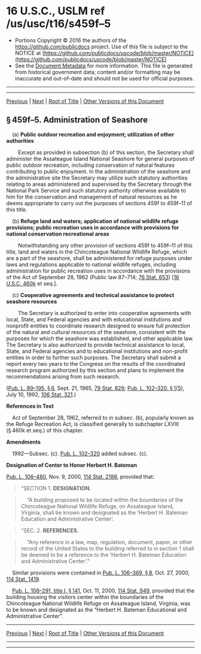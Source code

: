 ---
---

# 16 U.S.C., USLM ref /us/usc/t16/s459f–5

* Portions Copyright © 2016 the authors of the https://github.com/publicdocs project.
  Use of this file is subject to the NOTICE at [https://github.com/publicdocs/uscode/blob/master/NOTICE](https://github.com/publicdocs/uscode/blob/master/NOTICE)
* See the [Document Metadata](././../../../../..//README.md) for more information.
  This file is generated from historical government data; content and/or formatting may be inaccurate and out-of-date and should not be used for official purposes.

----------
----------

[Previous](./../../../../..//us/usc/t16/ch1/schLXIII/m__us_usc_t16_s459f–4.md) | [Next](./../../../../..//us/usc/t16/ch1/schLXIII/m__us_usc_t16_s459f–6.md) | [Root of Title](./../../../../../) | [Other Versions of this Document](https://publicdocs.github.io/go/links?ns=uslm&ref=%2Fus%2Fusc%2Ft16%2Fs459f%E2%80%935)

## § 459f–5. Administration of Seashore

    (a) __Public outdoor recreation and enjoyment; utilization of other authorities__ 

        Except as provided in subsection (b) of this section, the Secretary shall administer the Assateague Island National Seashore for general purposes of public outdoor recreation, including conservation of natural features contributing to public enjoyment. In the administration of the seashore and the administrative site the Secretary may utilize such statutory authorities relating to areas administered and supervised by the Secretary through the National Park Service and such statutory authority otherwise available to him for the conservation and management of natural resources as he deems appropriate to carry out the purposes of sections 459f to 459f–11 of this title.

    (b) __Refuge land and waters; application of national wildlife refuge provisions; public recreation uses in accordance with provisions for national conservation recreational areas__ 

        Notwithstanding any other provision of sections 459f to 459f–11 of this title, land and waters in the Chincoteague National Wildlife Refuge, which are a part of the seashore, shall be administered for refuge purposes under laws and regulations applicable to national wildlife refuges, including administration for public recreation uses in accordance with the provisions of the Act of September 28, 1962 (Public law 87–714; [76 Stat. 653][/us/stat/76/653]) \[[16 U.S.C. 460k][/us/usc/t16/s460k] et seq.\].

    (c) __Cooperative agreements and technical assistance to protect seashore resources__ 

        The Secretary is authorized to enter into cooperative agreements with local, State, and Federal agencies and with educational institutions and nonprofit entities to coordinate research designed to ensure full protection of the natural and cultural resources of the seashore, consistent with the purposes for which the seashore was established, and other applicable law. The Secretary is also authorized to provide technical assistance to local, State, and Federal agencies and to educational institutions and non-profit entities in order to further such purposes. The Secretary shall submit a report every two years to the Congress on the results of the coordinated research program authorized by this section and plans to implement the recommendations arising from such research.

([Pub. L. 89–195, § 6][/us/pl/89/195/s6], Sept. 21, 1965, [79 Stat. 826][/us/stat/79/826]; [Pub. L. 102–320, § 1(5)][/us/pl/102/320/s1/5], July 10, 1992, [106 Stat. 321][/us/stat/106/321].)

 __References in Text__ 

    Act of September 28, 1962, referred to in subsec. (b), popularly known as the Refuge Recreation Act, is classified generally to subchapter LXVIII (§ 460k et seq.) of this chapter.

 __Amendments__ 

    1992—Subsec. (c). [Pub. L. 102–320][/us/pl/102/320] added subsec. (c).

 __Designation of Center to Honor Herbert H. Bateman__ 

[Pub. L. 106–480][/us/pl/106/480], Nov. 9, 2000, [114 Stat. 2186][/us/stat/114/2186], provided that:

> “SECTION 1. __DESIGNATION.__ 

>     “A building proposed to be located within the boundaries of the Chincoteague National Wildlife Refuge, on Assateague Island, Virginia, shall be known and designated as the ‘Herbert H. Bateman Education and Administrative Center’.

> “SEC. 2. __REFERENCES.__ 

>     “Any reference in a law, map, regulation, document, paper, or other record of the United States to the building referred to in section 1 shall be deemed to be a reference to the ‘Herbert H. Bateman Education and Administrative Center’.”

    Similar provisions were contained in [Pub. L. 106–369, § 8][/us/pl/106/369/s8], Oct. 27, 2000, [114 Stat. 1419][/us/stat/114/1419].

    [Pub. L. 106–291, title I, § 141][/us/pl/106/291/s141], Oct. 11, 2000, [114 Stat. 949][/us/stat/114/949], provided that the building housing the visitors center within the boundaries of the Chincoteague National Wildlife Refuge on Assateague Island, Virginia, was to be known and designated as the “Herbert H. Bateman Educational and Administrative Center”.

----------

[Previous](./../../../../..//us/usc/t16/ch1/schLXIII/m__us_usc_t16_s459f–4.md) | [Next](./../../../../..//us/usc/t16/ch1/schLXIII/m__us_usc_t16_s459f–6.md) | [Root of Title](./../../../../../) | [Other Versions of this Document](https://publicdocs.github.io/go/links?ns=uslm&ref=%2Fus%2Fusc%2Ft16%2Fs459f%E2%80%935)

----------
----------

[/us/stat/76/653]: https://publicdocs.github.io/go/links?ns=uslm&ref=%2Fus%2Fstat%2F76%2F653
[/us/usc/t16/s460k]: https://publicdocs.github.io/go/links?ns=uslm&ref=%2Fus%2Fusc%2Ft16%2Fs460k
[/us/pl/89/195/s6]: https://publicdocs.github.io/go/links?ns=uslm&ref=%2Fus%2Fpl%2F89%2F195%2Fs6
[/us/stat/79/826]: https://publicdocs.github.io/go/links?ns=uslm&ref=%2Fus%2Fstat%2F79%2F826
[/us/pl/102/320/s1/5]: https://publicdocs.github.io/go/links?ns=uslm&ref=%2Fus%2Fpl%2F102%2F320%2Fs1%2F5
[/us/stat/106/321]: https://publicdocs.github.io/go/links?ns=uslm&ref=%2Fus%2Fstat%2F106%2F321
[/us/pl/102/320]: https://publicdocs.github.io/go/links?ns=uslm&ref=%2Fus%2Fpl%2F102%2F320
[/us/pl/106/480]: https://publicdocs.github.io/go/links?ns=uslm&ref=%2Fus%2Fpl%2F106%2F480
[/us/stat/114/2186]: https://publicdocs.github.io/go/links?ns=uslm&ref=%2Fus%2Fstat%2F114%2F2186
[/us/pl/106/369/s8]: https://publicdocs.github.io/go/links?ns=uslm&ref=%2Fus%2Fpl%2F106%2F369%2Fs8
[/us/stat/114/1419]: https://publicdocs.github.io/go/links?ns=uslm&ref=%2Fus%2Fstat%2F114%2F1419
[/us/pl/106/291/s141]: https://publicdocs.github.io/go/links?ns=uslm&ref=%2Fus%2Fpl%2F106%2F291%2Fs141
[/us/stat/114/949]: https://publicdocs.github.io/go/links?ns=uslm&ref=%2Fus%2Fstat%2F114%2F949


